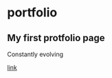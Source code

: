 # portfolio

## My first protfolio page 
Constantly evolving

[link](https://lidzkowski.github.io/portfolio/)

